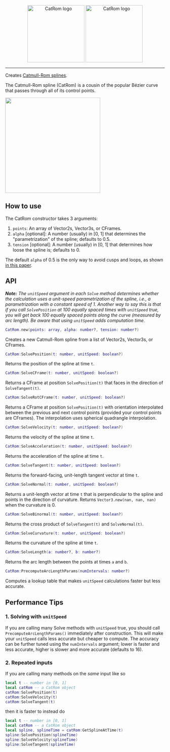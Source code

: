 <div align="center">
	<img src="https://github.com/ecurtiss/CatRom/blob/master/docs/logo-light.svg#gh-light-mode-only" height="180" alt="CatRom logo"/>
	<img src="https://github.com/ecurtiss/CatRom/blob/master/docs/logo-dark.svg#gh-dark-mode-only" height="180" alt="CatRom logo"/>
	<hr/>
</div>

Creates [Catmull-Rom splines](https://en.wikipedia.org/wiki/Centripetal_Catmull%E2%80%93Rom_spline).

The Catmull-Rom spline (CatRom) is a cousin of the popular Bézier curve that passes through all of its control points.

<img src="docs/tube.png" height="300"/>

## How to use
The CatRom constructor takes 3 arguments:
1. `points`: An array of Vector2s, Vector3s, or CFrames.
2. `alpha` [optional]: A number (usually) in [0, 1] that determines the "parametrization" of the spline; defaults to 0.5.
3. `tension` [optional]: A number (usually) in [0, 1] that determines how loose the spline is; defaults to 0.

The default `alpha` of 0.5 is the only way to avoid cusps and loops, as shown [in this paper](http://www.cemyuksel.com/research/catmullrom_param/).

## API
***Note:*** *The `unitSpeed` argument in each `Solve` method determines whether the calculation uses a unit-speed parametrization of the spline, i.e., a parametrization with a constant speed of 1. Another way to say this is that if you call `SolvePosition` at 100 equally spaced times with `unitSpeed` true, you will get back 100 equally spaced points along the curve (measured by arc length). Be aware that using `unitSpeed` adds computation time.*
```lua
CatRom.new(points: array, alpha: number?, tension: number?)
```
Creates a new Catmull-Rom spline from a list of Vector2s, Vector3s, or CFrames.
```lua
CatRom:SolvePosition(t: number, unitSpeed: boolean?)
```
Returns the position of the spline at time `t`.
```lua
CatRom:SolveCFrame(t: number, unitSpeed: boolean?)
```
Returns a CFrame at position `SolvePosition(t)` that faces in the direction of `SolveTangent(t)`.
```lua
CatRom:SolveRotCFrame(t: number, unitSpeed: boolean?)
```
Returns a CFrame at position `SolvePosition(t)` with orientation interpolated between the previous and next control points (provided your control points are CFrames). The interpolation uses spherical quadrangle interpolation.
```lua
CatRom:SolveVelocity(t: number, unitSpeed: boolean?)
```
Returns the velocity of the spline at time `t`.
```lua
CatRom:SolveAcceleration(t: number, unitSpeed: boolean?)
```
Returns the acceleration of the spline at time `t`.
```lua
CatRom:SolveTangent(t: number, unitSpeed: boolean?)
```
Returns the forward-facing, unit-length tangent vector at time `t`.
```lua
CatRom:SolveNormal(t: number, unitSpeed: boolean?)
```
Returns a unit-length vector at time `t` that is perpendicular to the spline and points in the direction of curvature. Returns `Vector3.new(nan, nan, nan)` when the curvature is 0.
```lua
CatRom:SolveBinormal(t: number, unitSpeed: boolean?)
```
Returns the cross product of `SolveTangent(t)` and `SolveNormal(t)`.
```lua
CatRom:SolveCurvature(t: number, unitSpeed: boolean?)
```
Returns the curvature of the spline at time `t`.
```lua
CatRom:SolveLength(a: number?, b: number?)
```
Returns the arc length between the points at times `a` and `b`.
```lua
CatRom:PrecomputeArcLengthParams(numIntervals: number?)
```
Computes a lookup table that makes `unitSpeed` calculations faster but less accurate.

## Performance Tips
### 1. Solving with `unitSpeed`
If you are calling many Solve methods with `unitSpeed` true, you should call `PrecomputeArcLengthParams()` immediately after construction. This will make your `unitSpeed` calls less accurate but cheaper to compute. The accuracy can be further tuned using the `numIntervals` argument; lower is faster and less accurate, higher is slower and more accurate (defaults to 16).

### 2. Repeated inputs
If you are calling many methods on the *same* input like so
```lua
local t -- number in [0, 1]
local catRom -- a CatRom object
catRom:SolvePosition(t)
catRom:SolveVelocity(t)
catRom:SolveTangent(t)
```
then it is faster to instead do
```lua
local t -- number in [0, 1]
local catRom -- a CatRom object
local spline, splineTime = catRom:GetSplineAtTime(t)
spline:SolvePosition(splineTime)
spline:SolveVelocity(splineTime)
spline:SolveTangent(splineTime)
```